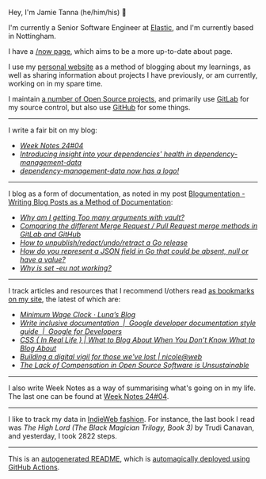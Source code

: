 Hey, I'm Jamie
Tanna (he/him/his) 👋

I'm currently a Senior Software Engineer at [Elastic](https://elastic.co/), and I'm currently based in Nottingham.

I have a [/now page](https://www.jvt.me/now/?utm_campaign=github-jamietanna), which aims to be a more up-to-date about page.

I use my [personal website](https://www.jvt.me/?utm_campaign=github-jamietanna) as a method of blogging about my learnings, as well as sharing information about projects I have previously, or am currently, working on in my spare time.

I maintain [a number of Open Source projects](https://www.jvt.me/open-source/?utm_campaign=github-jamietanna), and primarily use [GitLab](https://gitlab.com/jamietanna) for my source control, but also use [GitHub](https://github.com/jamietanna) for some things.

---

I write a fair bit on my blog:


- [_Week Notes 24#04_](https://www.jvt.me/week-notes/2024/04/?utm_campaign=github-jamietanna)
- [_Introducing insight into your dependencies' health in dependency-management-data_](https://www.jvt.me/posts/2024/01/27/dmd-dependency-health/?utm_campaign=github-jamietanna)
- [_dependency-management-data now has a logo!_](https://www.jvt.me/posts/2024/01/24/dmd-logo/?utm_campaign=github-jamietanna)

---

I blog as a form of documentation, as noted in my post [Blogumentation - Writing Blog Posts as a Method of Documentation](https://www.jvt.me/posts/2017/06/25/blogumentation/?utm_campaign=github-jamietanna):


- [_Why am I getting Too many arguments with vault?_](https://www.jvt.me/posts/2024/01/22/vault-too-many-arguments/?utm_campaign=github-jamietanna)
- [_Comparing the different Merge Request / Pull Request merge methods in GitLab and GitHub_](https://www.jvt.me/posts/2024/01/15/gitlab-rebase-merge/?utm_campaign=github-jamietanna)
- [_How to unpublish/redact/undo/retract a Go release_](https://www.jvt.me/posts/2024/01/15/retract-go-release/?utm_campaign=github-jamietanna)
- [_How do you represent a JSON field in Go that could be absent, null or have a value?_](https://www.jvt.me/posts/2024/01/09/go-json-nullable/?utm_campaign=github-jamietanna)
- [_Why is set -eu not working?_](https://www.jvt.me/posts/2024/01/05/set-u-no-fail/?utm_campaign=github-jamietanna)

---

I track articles and resources that I recommend I/others read [as bookmarks on my site](https://www.jvt.me/kind/bookmarks/?utm_campaign=github-jamietanna), the latest of which are:


- [_Minimum Wage Clock · Luna’s Blog_](https://moonbase.lgbt/blog/minimum-wage-clock/?utm_campaign=github-jamietanna)
- [_Write inclusive documentation  |  Google developer documentation style guide  |  Google for Developers_](https://developers.google.com/style/inclusive-documentation?utm_campaign=github-jamietanna)
- [_CSS { In Real Life } | What to Blog About When You Don’t Know What to Blog About_](https://css-irl.info/what-to-blog-about-when-you-dont-know-what-to-blog-about/?utm_campaign=github-jamietanna)
- [_Building a digital vigil for those we've lost | nicole@web_](https://ntietz.com/blog/digital-vigil-for-tdor/?utm_campaign=github-jamietanna)
- [_The Lack of Compensation in Open Source Software is Unsustainable_](https://trstringer.com/oss-compensation-broken/?utm_campaign=github-jamietanna)

---

I also write Week Notes as a way of summarising what's going on in my life. The last one can be found at [Week Notes 24#04](https://www.jvt.me/week-notes/2024/04/?utm_campaign=github-jamietanna).

---

I like to track my data in [IndieWeb fashion](https://indieweb.org/why). For instance, the last book I read was _The High Lord (The Black Magician Trilogy, Book 3)_ by Trudi Canavan, and yesterday, I took 2822 steps.

---
This is an [autogenerated README](https://www.jvt.me/posts/2022/01/12/autogenerated-profile-readme/?utm_campaign=github-jamietanna), which is [automagically deployed using GitHub Actions](https://github.com/jamietanna/jamietanna/blob/main/.github/workflows/rebuild.yml).
